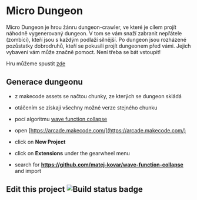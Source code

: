  
# Micro Dungeon

Micro Dungeon je hrou žánru dungeon-crawler, ve které je cílem projít náhodně vygenerovaný dungeon. V tom se vám snaží zabranit nepřátele (zombící), kteří jsou s každým podlaží silnější. Po dungeon jsou rozházené pozůstatky dobrodruhů, kteří  se pokusili projít dungeonem před vámi. Jejich vybavení vám může značně pomoct. Není třeba se bát vstoupit!

Hru můžeme spustit [zde](https://matej-kovar.github.io/pxt-arcade-microdungeon/)

## Generace dungeonu

* z makecode assets se načtou chunky, ze kterých se dungeon skládá
* otáčením se získají všechny možné verze stejného chunku
* pocí algoritmu [wave function collapse](https://github.com/mxgmn/WaveFunctionCollapse/blob/master/README.md)

* open [https://arcade.makecode.com/](https://arcade.makecode.com/)
* click on **New Project**
* click on **Extensions** under the gearwheel menu
* search for **https://github.com/matej-kovar/wave-function-collapse** and import

## Edit this project ![Build status badge](https://github.com/matej-kovar/wave-function-collapse/workflows/MakeCode/badge.svg)
